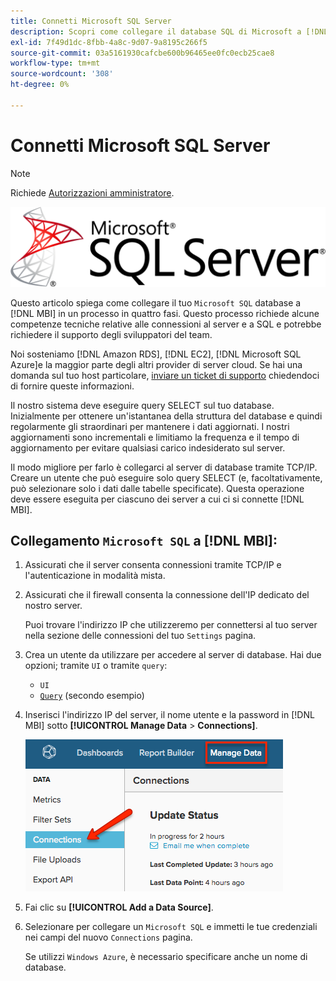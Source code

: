 ```yaml
---
title: Connetti Microsoft SQL Server
description: Scopri come collegare il database SQL di Microsoft a [!DNL MBI] in un processo in quattro fasi.
exl-id: 7f49d1dc-8fbb-4a8c-9d07-9a8195c266f5
source-git-commit: 03a5161930cafcbe600b96465ee0fc0ecb25cae8
workflow-type: tm+mt
source-wordcount: '308'
ht-degree: 0%

---
```


# Connetti Microsoft SQL Server

>[!NOTE]
>
>Richiede [Autorizzazioni amministratore](../../../administrator/user-management/user-management.md).

![](../../../assets/MicrosoftSQLServer-logo.png)

Questo articolo spiega come collegare il tuo `Microsoft SQL` database a [!DNL MBI] in un processo in quattro fasi. Questo processo richiede alcune competenze tecniche relative alle connessioni al server e a SQL e potrebbe richiedere il supporto degli sviluppatori del team.

Noi sosteniamo [!DNL Amazon RDS], [!DNL EC2], [!DNL Microsoft SQL Azure]e la maggior parte degli altri provider di server cloud. Se hai una domanda sul tuo host particolare, [inviare un ticket di supporto](../../../guide-overview.md) chiedendoci di fornire queste informazioni.

Il nostro sistema deve eseguire query SELECT sul tuo database. Inizialmente per ottenere un&#39;istantanea della struttura del database e quindi regolarmente gli straordinari per mantenere i dati aggiornati. I nostri aggiornamenti sono incrementali e limitiamo la frequenza e il tempo di aggiornamento per evitare qualsiasi carico indesiderato sul server.

Il modo migliore per farlo è collegarci al server di database tramite TCP/IP. Creare un utente che può eseguire solo query SELECT (e, facoltativamente, può selezionare solo i dati dalle tabelle specificate). Questa operazione deve essere eseguita per ciascuno dei server a cui ci si connette [!DNL MBI].

## Collegamento `Microsoft SQL` a [!DNL MBI]:

1. Assicurati che il server consenta connessioni tramite TCP/IP e l&#39;autenticazione in modalità mista.

1. Assicurati che il firewall consenta la connessione dell&#39;IP dedicato del nostro server.

   Puoi trovare l&#39;indirizzo IP che utilizzeremo per connettersi al tuo server nella sezione delle connessioni del tuo `Settings` pagina.

1. Crea un utente da utilizzare per accedere al server di database.  Hai due opzioni; tramite `UI` o tramite `query`:
   * `UI`
   * [`Query`](http://sqlserverplanet.com/security/add-user) (secondo esempio)

1. Inserisci l&#39;indirizzo IP del server, il nome utente e la password in [!DNL MBI] sotto **[!UICONTROL Manage Data** > **Connections]**.

   ![](../../../assets/manage-data-connections.png)

1. Fai clic su **[!UICONTROL Add a Data Source]**.

1. Selezionare per collegare un `Microsoft SQL` e immetti le tue credenziali nei campi del nuovo `Connections` pagina.

   Se utilizzi `Windows Azure`, è necessario specificare anche un nome di database.

